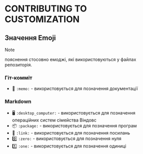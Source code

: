 # CONTRIBUTING TO CUSTOMIZATION

## Значення Emoji

>[!NOTE]
>
>пояснення стосовно емоджі, які використовуються у файлах репозиторія.

### Гіт-комміт

- :memo: `:memo:` - використовується для позначення документації

### Markdown

- :desktop_computer: `:desktop_computer:` - використовується для позначення операційних систем сімейства Віндовс
- :package: `:package:` - використовується для позначення програм
- :link: `:link:` - використовується для позначення посилань
- :zero: `:zero:` - використовується для позначення нуля
- :one: `:one:` - використовується для позначення одиниці
